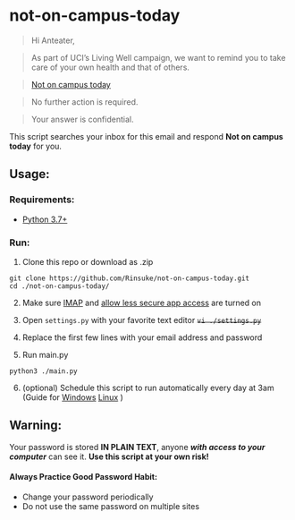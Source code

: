 # not-on-campus-today

> Hi Anteater,

> As part of UCI’s Living Well campaign, we want to remind you to take care of your own health and that of others.

> [Not on campus today](https://uci.edu/coronavirus/)

> No further action is required.

> Your answer is confidential.

This script searches your inbox for this email and respond **Not on campus today** for you.

## Usage:
### Requirements:
 - [Python 3.7+](https://www.python.org/downloads/)
 
### Run:
1. Clone this repo or download as .zip
 
 ```
 git clone https://github.com/Rinsuke/not-on-campus-today.git
 cd ./not-on-campus-today/
 ```

2. Make sure [IMAP](https://support.google.com/mail/answer/7126229) 
and [allow less secure app access](https://myaccount.google.com/lesssecureapps) are turned on

3. Open `settings.py` with your favorite text editor 
~~```vi ./settings.py```~~

4. Replace the first few lines with your email address and password

5. Run main.py

```
python3 ./main.py
```

6. (optional) Schedule this script to run automatically every day at 3am (Guide for [Windows](https://www.windowscentral.com/how-create-automated-task-using-task-scheduler-windows-10)
[Linux](https://www.howtogeek.com/101288/how-to-schedule-tasks-on-linux-an-introduction-to-crontab-files/) )


## Warning:
Your password is stored **IN PLAIN TEXT**, anyone ***with access to your computer*** can see it. **Use this script at your own risk!**

#### Always Practice Good Password Habit:
- Change your password periodically
- Do not use the same password on multiple sites
